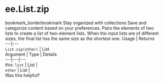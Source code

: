  
#  ee.List.zip
bookmark_borderbookmark Stay organized with collections  Save and categorize content based on your preferences.
Pairs the elements of two lists to create a list of two-element lists. When the input lists are of different sizes, the final list has the same size as the shortest one.
Usage | Returns  
---|---  
`List.zip(other)` | List  
Argument | Type | Details  
---|---|---  
this: `list` | List |   
`other` | List |   
Was this helpful?
